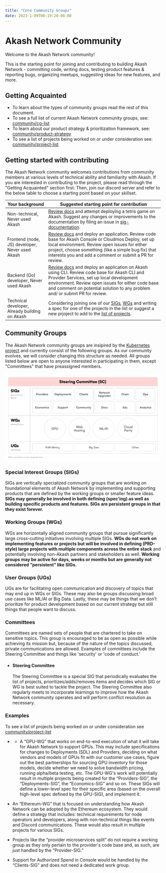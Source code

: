 ```yaml
---
title: "Core Community Groups"
date: 2023-1-09T00:19:20-08:00
---
```


# Akash Network Community

Welcome to the Akash Network community!

This is the starting point for joining and contributing to building Akash Network - committing code, writing docs, testing product features & reporting bugs, organizing meetups, suggesting ideas for new features, and more.

## Getting Acquainted

- To learn about the types of community groups read the rest of this document.
- To see a full list of current Akash Network community groups, see: [community/cg-list](cg-list)
- To learn about our product strategy & prioritization framework, see: [community/product-strategy](product-strategy)
- To see a list of projects being worked on or under consideration see: [community/project-list](projects-list)

## Getting started with contributing

The Akash Network community welcomes contributions from community members at various levels of technical ability and familiarity with Akash. If you are interested in contributing to the project, please read through the "Getting Acquainted" section first. Then, join our discord server and refer to the below table to choose a starting point based on your skillset.

| Your background | Suggested starting point for contribution |
| --- | --- |
| Non-technical, Never used Akash | [Review docs](https://docs.akash.network/) and attempt deploying a tetris game on Akash. Suggest any changes or improvements to the documentation by filing an issue in [sig-documentation](sig-documentation). |
| Frontend (node, JS) developer, Never used Akash | [Review docs](https://docs.akash.network/) and deploy an application. Review code base for Akash Console or Cloudmos Deploy, set up local environment. Review open issues for either project, choose something (like a simple bug fix) that interests you and add a comment or submit a PR for review. |
| Backend (Go) developer, Never used Akash | [Review docs](https://docs.akash.network/) and deploy an application on Akash using CLI. Review code base for Akash CLI and Provider Services, set up local development environment. Review open issues for either code base and comment on potential solution to any problem and/ or submit PR for review. |
| Technical developer, Already building on Akash | Considering joining one of our [SIGs](cg-list), [WGs](cg-list) and writing a spec for one of the projects in the list or suggest a new prjoject to add to the [list of projects](projects-list). |

## Community Groups

The Akash Network community groups are insipired by the [Kubernetes project](https://github.com/kubernetes/community) and currently consist of the following groups. As our community evolves, we will consider changing this structure as needed. All groups listed below are open to anyone interested in participating in them, except "Committees" that have preassigned members.

![Community Groups Block Diagram](akash-community-groups-block-diagram.png)

### Special Interest Groups (SIGs)

SIGs are vertically specialized community groups that are working on foundational elements of Akash Network by implementing and supporting products that are defined by the working groups or smaller feature ideas. **SIGs may generally be involved in both defining (spec’ing) as well as building specific products and features. SIGs are persistent groups in that they exist forever.**

### Working Groups (WGs)

WGs are horizontally aligned community groups that pursue significantly large cross-cutting initiatives involving multiple SIGs. **WGs do not work on implementing features or projects but will be involved in defining (PRD-style) large projects with multiple components across the entire stack** and potentially involving non-Akash partners and stakeholders as well. **Working groups may be active for days, weeks or months but are generally not considered “persistent” like SIGs.**

### User Groups (UGs)

UGs are for facilitating open communication and discovery of topics that may end up in WGs or SIGs. These may also be groups discussing broad use cases like ML/AI or Big Data. Lastly, these may be things that we don’t prioritize for product development based on our current strategy but still things that people want to discuss.

### Committees

Committees are named sets of people that are chartered to take on sensitive topics. This group is encouraged to be as open as possible while achieving its mission but, because of the nature of the topics discussed, private communications are allowed. Examples of committees include the Steering Committee and things like 'security' or 'code of conduct.'

- #### Steering Committee
  
    The Steering Committee is a special SIG that periodically evaluates the list of projects, prioritizes/adds/removes items and decides which SIG or WG is best suited to tackle the project. The Steering Committee also regularly meets to incorporate learnings to improve how the Akash Network community operates and will perform conflict resolution as necessary.

### Examples

To see a list of projects being worked on or under consideration see [community/project-list](projects-list)

- - A “GPU-WG” that works on end-to-end execution of what it will take for Akash Network to support GPUs. This may include specifications for changes to Deployments (SDL) and Providers, deciding on what vendors and models of GPUs fit with our customer use cases, figure out the best partnerships for sourcing GPU inventory for those models, decide whether we need to solve bandwidth pricing, running alpha/beta testing, etc.  The GPU-WG's work will potentially result in multiple projects being created for the “Providers-SIG”, the “Deployments-SIG”, the “Economics-SIG” and so on. These SIGs will define a lower-level spec for their specific area (based on the overall high-level spec defined by the GPU-SIG), and implement it.
  
- An “Ethereum-WG” that is focused on understanding how Akash Network can be adopted by the Ethereum ecosystem. They would define a strategy that includes: technical requirements for node operators and developers, along with non-technical things like events and Discord communications. These would also result in multiple projects for various SIGs.

- Projects like the “provider microservices split” do not require a working group as they only pertain to the provider's code base and, as such, are just handled by the “Provider-SIG.”

- Support for Authorized Spend in Console would be handled by the “Clients-SIG” and does not need a dedicated work group.
